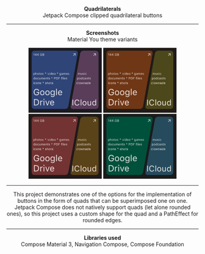 <p align="center">
    <strong>Quadrilaterals</strong><br>
    Jetpack Compose clipped quadrilateral buttons
</p>

---

<p align="center">
    <strong>Screenshots</strong><br>
    Material You theme variants
</p>
<p align="middle">
    <img src="/example/blue.jpg" height="170" />
    <img src="/example/yellow.jpg" height="170" />
    <img src="/example/pink.jpg" height="170" />
    <img src="/example/green.jpg" height="170" />
</p>

---

<p align="center">
This project demonstrates one of the options for the implementation of buttons in the form of quads
that can be superimposed one on one.<br>
Jetpack Compose does not natively support quads (let alone rounded ones), so this project uses a
custom shape for the quad and a PathEffect for rounded edges.<br>
</p>

---

<p align="center">
    <strong>Libraries used</strong><br>
    Compose Material 3, Navigation Compose, Compose Foundation
</p>
